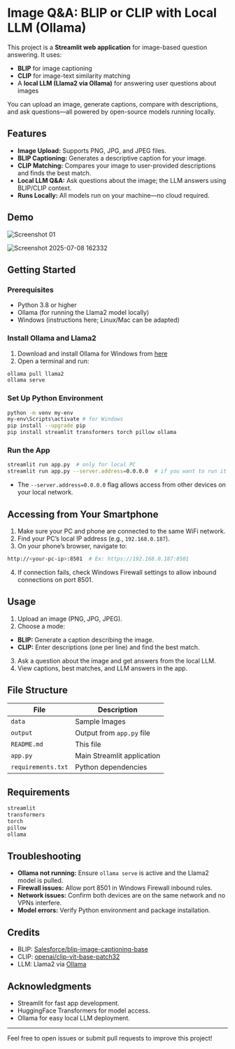 # Image Q&A: BLIP or CLIP with Local LLM (Ollama)

This project is a **Streamlit web application** for image-based question answering. It uses:
- **BLIP** for image captioning
- **CLIP** for image-text similarity matching
- A **local LLM (Llama2 via Ollama)** for answering user questions about images

You can upload an image, generate captions, compare with descriptions, and ask questions—all powered by open-source models running locally.

## Features

- **Image Upload:** Supports PNG, JPG, and JPEG files.
- **BLIP Captioning:** Generates a descriptive caption for your image.
- **CLIP Matching:** Compares your image to user-provided descriptions and finds the best match.
- **Local LLM Q&A:** Ask questions about the image; the LLM answers using BLIP/CLIP context.
- **Runs Locally:** All models run on your machine—no cloud required.

## Demo

![Screenshot 01](https://github.com/user-attachments/assets/b9864581-1b10-425d-818c-ec1321d6ce39)

![Screenshot 2025-07-08 162332](https://github.com/user-attachments/assets/bd048b56-87f1-4284-84b7-63b0adcd71cc)

## Getting Started

### Prerequisites

- Python 3.8 or higher
- Ollama (for running the Llama2 model locally)
- Windows (instructions here; Linux/Mac can be adapted)

### Install Ollama and Llama2

1. Download and install Ollama for Windows from [here](https://ollama.com/download/windows)
2. Open a terminal and run:
   
```bash
ollama pull llama2
ollama serve
```

### Set Up Python Environment

```bash
python -m venv my-env
my-env\Scripts\activate # for Windows
pip install --upgrade pip
pip install streamlit transformers torch pillow ollama
```

### Run the App

```bash
streamlit run app.py  # only for local PC
streamlit run app.py --server.address=0.0.0.0  # if you want to run it in your local PC as well as in your smartphone
```

- The `--server.address=0.0.0.0` flag allows access from other devices on your local network.

## Accessing from Your Smartphone

1. Make sure your PC and phone are connected to the same WiFi network.
2. Find your PC’s local IP address (e.g., `192.168.0.187`).
3. On your phone’s browser, navigate to:

```bash
http://<your-pc-ip>:8501  # Ex: https://192.168.0.187:8501
```
4. If connection fails, check Windows Firewall settings to allow inbound connections on port 8501.

## Usage

1. Upload an image (PNG, JPG, JPEG).
2. Choose a mode:
- **BLIP:** Generate a caption describing the image.
- **CLIP:** Enter descriptions (one per line) and find the best match.
3. Ask a question about the image and get answers from the local LLM.
4. View captions, best matches, and LLM answers in the app.

## File Structure

| File           | Description                          |
|----------------|------------------------------------|
| `data`    | Sample Images   |
| `output`       | Output from `app.py` file          |
| `README.md`    | This file                         |
| `app.py`       | Main Streamlit application          |
| `requirements.txt` | Python dependencies               |

## Requirements

```bash
streamlit
transformers
torch
pillow
ollama
```

## Troubleshooting

- **Ollama not running:** Ensure `ollama serve` is active and the Llama2 model is pulled.
- **Firewall issues:** Allow port 8501 in Windows Firewall inbound rules.
- **Network issues:** Confirm both devices are on the same network and no VPNs interfere.
- **Model errors:** Verify Python environment and package installation.

## Credits

- BLIP: [Salesforce/blip-image-captioning-base](https://huggingface.co/Salesforce/blip-image-captioning-base)
- CLIP: [openai/clip-vit-base-patch32](https://huggingface.co/openai/clip-vit-base-patch32)
- LLM: Llama2 via [Ollama](https://ollama.com/download)

## Acknowledgments

- Streamlit for fast app development.
- HuggingFace Transformers for model access.
- Ollama for easy local LLM deployment.

---

Feel free to open issues or submit pull requests to improve this project!

